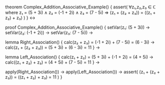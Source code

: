 theorem Complex_Addition_Associative_Example() {
  assert(
    ∀z₁,z₂,z₃ ∈ ℂ where
    z₁ = (5 + 3i) ∧
    z₂ = (-1 + 2i) ∧
    z₃ = (7 - 5i) ⇒
    (z₁ + (z₂ + z₃)) = ((z₁ + z₂) + z₃)
  )
} ↔

proof Complex_Addition_Associative_Example() {
  setVar(z₁: (5 + 3i)) →
  setVar(z₂: (-1 + 2i)) →
  setVar(z₃: (7 - 5i)) →
  
  lemma Right_Association() {
    calc(z₂ + z₃) = (-1 + 2i) + (7 - 5i) = (6 - 3i) →
    calc(z₁ + (z₂ + z₃)) = (5 + 3i) + (6 - 3i) = 11
  } →
  
  lemma Left_Association() {
    calc(z₁ + z₂) = (5 + 3i) + (-1 + 2i) = (4 + 5i) →
    calc((z₁ + z₂) + z₃) = (4 + 5i) + (7 - 5i) = 11
  } →
  
  apply(Right_Association()) →
  apply(Left_Association()) →
  assert(
    (z₁ + (z₂ + z₃)) = ((z₁ + z₂) + z₃) = 11
  )
}
